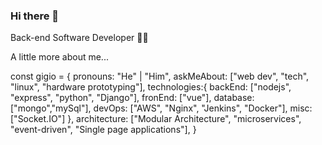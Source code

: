 ### Hi there 👋

<!--
**levelgigio/levelgigio** is a ✨ _special_ ✨ repository because its `README.md` (this file) appears on your GitHub profile.

Here are some ideas to get you started:

- 🔭 I’m currently working on ...
- 🌱 I’m currently learning ...
- 👯 I’m looking to collaborate on ...
- 🤔 I’m looking for help with ...
- 💬 Ask me about ...
- 📫 How to reach me: ...
- 😄 Pronouns: ...
- ⚡ Fun fact: ...
-->


Back-end Software Developer 👨‍💻

 

A little more about me...

const gigio = {
    pronouns: "He" | "Him",
    askMeAbout: ["web dev", "tech", "linux", "hardware prototyping"],
    technologies:{
        backEnd: ["nodejs", "express", "python", "Django"],
        fronEnd: ["vue"],
        database: ["mongo","mySql"],
        devOps: ["AWS", "Nginx", "Jenkins", "Docker"],
        misc: ["Socket.IO"]
    },
    architecture: ["Modular Architecture", "microservices", "event-driven", "Single page applications"],
}
